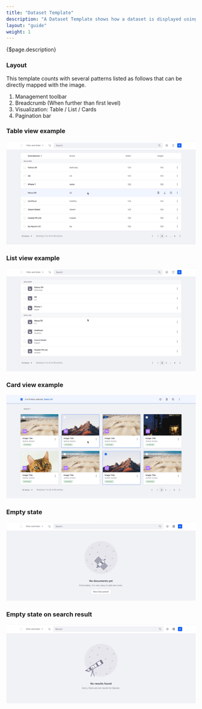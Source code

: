 ```yaml
---
title: "Dataset Template"
description: "A Dataset Template shows how a dataset is displayed using Lexicon patterns."
layout: "guide"
weight: 1
---
```


<div class="page-description">{$page.description}</div>

### Layout
This template counts with several patterns listed as follows that can be directly mapped with the image.

1. Management toolbar
2. Breadcrumb (When further than first level)
3. Visualization: Table / List / Cards
4. Pagination bar

### Table view example

![Dataset template Table example](../../../images/DTTableView.jpg)

### List view example

![Dataset template List template example](../../../images/DTListView.jpg)

### Card view example

![Dataset template Card template example](../../../images/DTCardView.jpg)

### Empty state

![Card View Search empty state](../../../images/DTEmptyView.jpg)

### Empty state on search result

![Card View Search Without Result](../../../images/DTEmptySearch.jpg)
